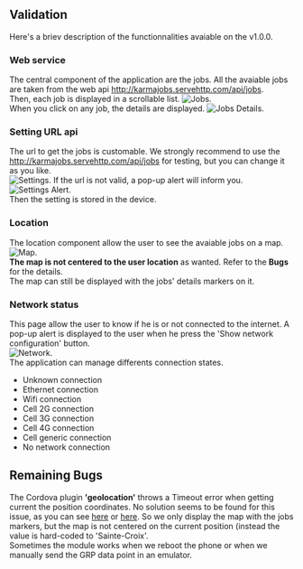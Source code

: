 ## Validation
Here's a briev description of the functionnalities avaiable on the v1.0.0.

### Web service
The central component of the application are the jobs. All the avaiable jobs are taken from the web api http://karmajobs.servehttp.com/api/jobs.  
Then, each job is displayed in a scrollable list. 
![Jobs](resources/job_list.png).  
When you click on any job, the details are displayed.
![Jobs Details](resources/job_details.png).  

### Setting URL api
The url to get the jobs is customable. We strongly recommend to use the http://karmajobs.servehttp.com/api/jobs for testing, but you can change it as you like.  
![Settings](resources/settings.png).
If the url is not valid, a pop-up alert will inform you.
![Settings Alert](resources/settings_alert.png).  
Then the setting is stored in the device.

### Location
The location component allow the user to see the avaiable jobs on a map.  
![Map](resources/maps.png).  
**The map is not centered to the user location** as wanted. Refer to the **Bugs** for the details.  
The map can still be displayed with the jobs' details markers on it.

### Network status
This page allow the user to know if he is or not connected to the internet.
A pop-up alert is displayed to the user when he press the 'Show network configuration' button.  
![Network](resources/network.png).  
The application can manage differents connection states.
- Unknown connection
- Ethernet connection
- Wifi connection
- Cell 2G connection
- Cell 3G connection
- Cell 4G connection
- Cell generic connection
- No network connection

## Remaining Bugs
The Cordova plugin **'geolocation'** throws a Timeout error when getting current the position coordinates.
No solution seems to be found for this issue, as you can see [here](https://stackoverflow.com/questions/29411697/timeout-about-geolocation-always-reached-when-position-mode-is-set-to-device-on) or [here](https://github.com/ionic-team/ng-cordova/issues/743).
So we only display the map with the jobs markers, but the map is not centered on the current position (instead the value is hard-coded to 'Sainte-Croix'.  
Sometimes the module works when we reboot the phone or when we manually send the GRP data point in an emulator.

